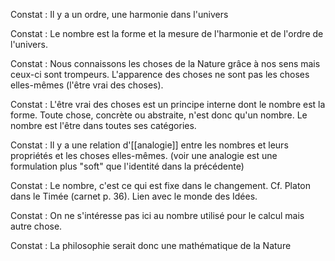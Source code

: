 Constat : Il y a un ordre, une harmonie dans l'univers

Constat : Le nombre est la forme et la mesure de l'harmonie et de l'ordre de l'univers.

Constat : Nous connaissons les choses de la Nature grâce à nos sens mais ceux-ci sont trompeurs. L'apparence des choses ne sont pas les choses elles-mêmes (l'être vrai des choses).

Constat : L'être vrai des choses est un principe interne dont le nombre est la forme. Toute chose, concrète ou abstraite, n'est donc qu'un nombre. Le nombre est l'être dans toutes ses catégories.

Constat : Il y a une relation d'[[analogie]] entre les nombres et leurs propriétés et les choses elles-mêmes. (voir une analogie est une formulation plus "soft" que l'identité dans la précédente)

Constat : Le nombre, c'est ce qui est fixe dans le changement. Cf. Platon dans le Timée (carnet p. 36). Lien avec le monde des Idées. 

Constat : On ne s'intéresse pas ici au nombre utilisé pour le calcul mais autre chose.

Constat : La philosophie serait donc une mathématique de la Nature
